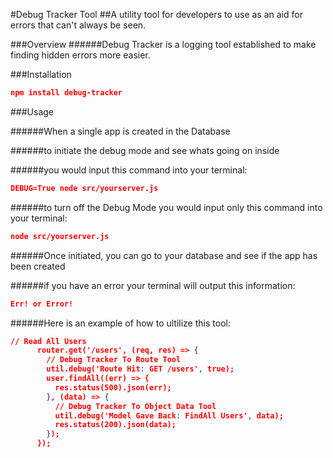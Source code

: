#Debug Tracker Tool
##A utility tool for developers to use as an aid for errors that can't always be seen.

###Overview
######Debug Tracker is a logging tool established to make finding hidden errors more easier.

###Installation

```json
npm install debug-tracker
```

###Usage

######When a single app is created in the Database

######to initiate the debug mode and see whats going on inside

######you would input this command into your terminal:

```json
DEBUG=True node src/yourserver.js
```
######to turn off the Debug Mode you would input only this command into your terminal:

```json
node src/yourserver.js
```

######Once initiated, you can go to your database and see if the app has been created


######if you have an error your terminal will output this information:

```json
Err! or Error!
```

######Here is an example of how to ultilize this tool:

```json
// Read All Users
      router.get('/users', (req, res) => {
        // Debug Tracker To Route Tool
        util.debug('Route Hit: GET /users', true);
        user.findAll((err) => {
          res.status(500).json(err);
        }, (data) => {
          // Debug Tracker To Object Data Tool
          util.debug('Model Gave Back: FindAll Users', data);
          res.status(200).json(data);
        });
      });
```
